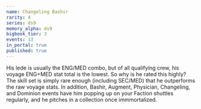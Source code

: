 ```yaml
---
name: Changeling Bashir
rarity: 4
series: ds9
memory_alpha: ds9
bigbook_tier: 3
events: 13
in_portal: true
published: true
---
```


His lede is usually the ENG/MED combo, but of all qualifying crew, his voyage ENG+MED stat total is the lowest. So why is he rated this highly? The skill set is simply rare enough (including SEC/MED) that he outperforms the raw voyage stats. In addition, Bashir, Augment, Physician, Changeling, and Dominion events have him popping up on your Faction shuttles regularly, and he pitches in a collection once immmortalized.
